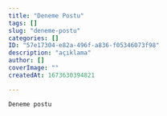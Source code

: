 ```yaml
---
title: "Deneme Postu"
tags: []
slug: "deneme-postu"
categories: []
ID: "57e17304-e82a-496f-a836-f05346073f98"
description: "açıklama"
author: []
coverImage: ""
createdAt: 1673630394821

---
```

	Deneme postu			